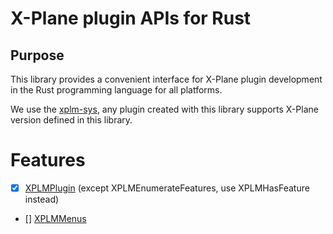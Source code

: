 # X-Plane plugin APIs for Rust

## Purpose

This library provides a convenient interface for X-Plane plugin development in the Rust programming language for all platforms.

We use the [xplm-sys](https://github.com/artemkorobko/xplm-sys), any plugin created with this library
supports X-Plane version defined in this library.

# Features

- [X] [XPLMPlugin](https://developer.x-plane.com/sdk/XPLMPlugin) (except XPLMEnumerateFeatures, use XPLMHasFeature instead)
- [] [XPLMMenus](https://developer.x-plane.com/sdk/XPLMMenus)
